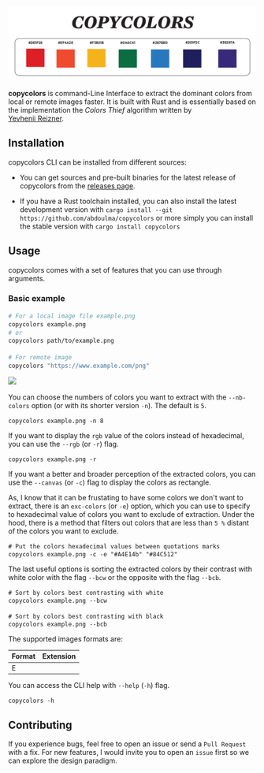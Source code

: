 
![](images/logo.png)

**copycolors** is command-Line Interface to  extract  the dominant colors from local or remote images faster.
It is built with Rust and is essentially based on the implementation the *Colors Thief* algorithm written by  
[Yevhenii Reizner](https://github.com/RazrFalcon/color-thief-rs).

## Installation

 copycolors CLI can be installed from different sources: 

 - You can get sources and pre-built binaries for the latest release of copycolors from the [releases page](https://www.github.com/abdoulma/copycolors/releases).

- If you have a Rust toolchain installed, you can also install the latest development version with `cargo install --git https://github.com/abdoulma/copycolors` or more simply you can install the stable version with `cargo install copycolors`

## Usage
 
copycolors comes with a set of features that you can use through arguments.

### Basic example

```bash
# For a local image file example.png 
copycolors example.png 
# or 
copycolors path/to/example.png
 
# For remote image 
copycolors "https://www.example.com/png"
```

![](images/ex1.gif)

You can choose the numbers of colors you want to extract with the `--nb-colors` option (or with its shorter version `-n`). The default  is `5`.

```
copycolors example.png -n 8 
```

If you want to display the `rgb` value of the colors instead of hexadecimal, you can use the `--rgb` (or `-r`) flag. 

```
copycolors example.png -r 
```

If you want a better and broader perception of the extracted colors, you can use the `--canvas`  (or `-c`)  flag to display the colors as rectangle. 

As, I know that it can be frustating to have some colors we don't want to extract, there is an  `exc-colors` (or `-e`) option, which you can use to specify to hexadecimal value of colors you want to exclude of extraction. Under the hood, there is a method that filters  out colors that are less than `5 %` distant of the colors you want to exclude.

```
# Put the colors hexadecimal values between quotations marks
copycolors example.png -c -e "#A4E14b" "#84C512" 
```

The last useful options is sorting the extracted colors  by their contrast with white color with the flag `--bcw` or the opposite with the flag  `--bcb`. 

```
# Sort by colors best contrasting with white
copycolors example.png --bcw

# Sort by colors best contrasting with black
copycolors example.png --bcb
```

The supported images formats are: 
 
|Format| Extension|
|:-------|:------|
|E ||

You can access the CLI help with `--help` (`-h`) flag. 

```
copycolors -h
```

## Contributing

If you experience bugs, feel free to open an issue or send a `Pull Request` with a fix. For new features, I would invite you to open an `issue` first so we can explore the design paradigm.